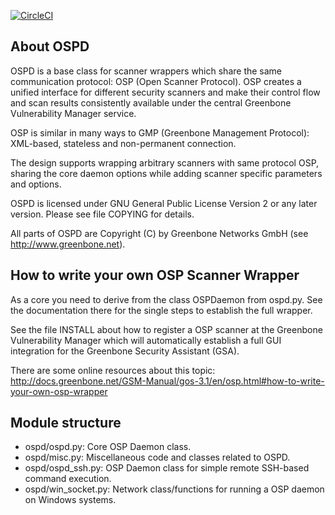 [![CircleCI](https://circleci.com/gh/greenbone/ospd/tree/master.svg?style=svg)](https://circleci.com/gh/greenbone/ospd/tree/master)

About OSPD
----------

OSPD is a base class for scanner wrappers which share the same communication
protocol: OSP (Open Scanner Protocol). OSP creates a unified interface for
different security scanners and make their control flow and scan results
consistently available under the central Greenbone Vulnerability Manager service.

OSP is similar in many ways to GMP (Greenbone Management Protocol): XML-based,
stateless and non-permanent connection.

The design supports wrapping arbitrary scanners with same protocol OSP,
sharing the core daemon options while adding scanner specific parameters and
options.

OSPD is licensed under GNU General Public License Version 2 or
any later version.  Please see file COPYING for details.

All parts of OSPD are Copyright (C) by Greenbone Networks GmbH
(see http://www.greenbone.net).


How to write your own OSP Scanner Wrapper
-----------------------------------------

As a core you need to derive from the class OSPDaemon from ospd.py.
See the documentation there for the single steps to establish the
full wrapper.

See the file INSTALL about how to register a OSP scanner at
the Greenbone Vulnerability Manager which will automatically establish a full
GUI integration for the Greenbone Security Assistant (GSA).

There are some online resources about this topic:
http://docs.greenbone.net/GSM-Manual/gos-3.1/en/osp.html#how-to-write-your-own-osp-wrapper


Module structure
----------------

* ospd/ospd.py:       Core OSP Daemon class.
* ospd/misc.py:       Miscellaneous code and classes related to OSPD.
* ospd/ospd_ssh.py:   OSP Daemon class for simple remote SSH-based command execution.
* ospd/win_socket.py: Network class/functions for running a OSP daemon on Windows systems.
